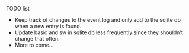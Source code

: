 TODO list

- Keep track of changes to the event log and only add to the sqlite db when a new entry is found.
- Update basic and sw in sqlite db less frequently since they shouldn't change that often.
- More to come...


